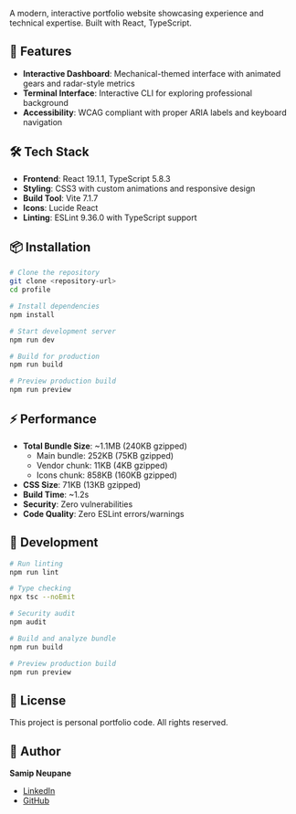 A modern, interactive portfolio website showcasing experience and technical expertise. Built with React, TypeScript.

## 🚀 Features

- **Interactive Dashboard**: Mechanical-themed interface with animated gears and radar-style metrics
- **Terminal Interface**: Interactive CLI for exploring professional background
- **Accessibility**: WCAG compliant with proper ARIA labels and keyboard navigation

## 🛠️ Tech Stack

- **Frontend**: React 19.1.1, TypeScript 5.8.3
- **Styling**: CSS3 with custom animations and responsive design
- **Build Tool**: Vite 7.1.7
- **Icons**: Lucide React
- **Linting**: ESLint 9.36.0 with TypeScript support

## 📦 Installation

```bash
# Clone the repository
git clone <repository-url>
cd profile

# Install dependencies
npm install

# Start development server
npm run dev

# Build for production
npm run build

# Preview production build
npm run preview
```

## ⚡ Performance

- **Total Bundle Size**: ~1.1MB (240KB gzipped)
  - Main bundle: 252KB (75KB gzipped)
  - Vendor chunk: 11KB (4KB gzipped) 
  - Icons chunk: 858KB (160KB gzipped)
- **CSS Size**: 71KB (13KB gzipped)
- **Build Time**: ~1.2s
- **Security**: Zero vulnerabilities
- **Code Quality**: Zero ESLint errors/warnings

## 🔧 Development

```bash
# Run linting
npm run lint

# Type checking
npx tsc --noEmit

# Security audit
npm audit

# Build and analyze bundle
npm run build

# Preview production build
npm run preview
```

## 📄 License

This project is personal portfolio code. All rights reserved.

## 👤 Author

**Samip Neupane**
- [LinkedIn](https://linkedin.com/in/sneu012)
- [GitHub](https://github.com/sneu012)
